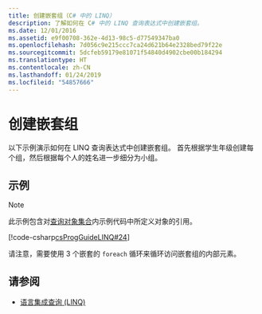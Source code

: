 ```yaml
---
title: 创建嵌套组（C# 中的 LINQ）
description: 了解如何在 C# 中的 LINQ 查询表达式中创建嵌套组。
ms.date: 12/01/2016
ms.assetid: e9f00708-362e-4d13-98c5-d77549347ba0
ms.openlocfilehash: 7d056c9e215ccc7ca24d621b64e2328bed79f22e
ms.sourcegitcommit: 5dcfeb59179e81071f54840d4902cbe00b184294
ms.translationtype: HT
ms.contentlocale: zh-CN
ms.lasthandoff: 01/24/2019
ms.locfileid: "54857666"
---
```

# <a name="create-a-nested-group"></a>创建嵌套组

以下示例演示如何在 LINQ 查询表达式中创建嵌套组。 首先根据学生年级创建每个组，然后根据每个人的姓名进一步细分为小组。

## <a name="example"></a>示例

> [!NOTE]
> 此示例包含对[查询对象集合](query-a-collection-of-objects.md)内示例代码中所定义对象的引用。

[!code-csharp[csProgGuideLINQ#24](~/samples/snippets/csharp/concepts/linq/how-to-create-a-nested-group_1.cs)]

请注意，需要使用 3 个嵌套的 `foreach` 循环来循环访问嵌套组的内部元素。

## <a name="see-also"></a>请参阅

- [语言集成查询 (LINQ)](index.md)
